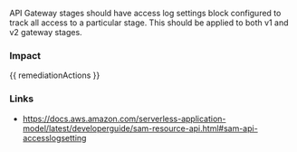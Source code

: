 
API Gateway stages should have access log settings block configured to track all access to a particular stage. This should be applied to both v1 and v2 gateway stages.


### Impact
<!-- Add Impact here -->

<!-- DO NOT CHANGE -->
{{ remediationActions }}

### Links
- https://docs.aws.amazon.com/serverless-application-model/latest/developerguide/sam-resource-api.html#sam-api-accesslogsetting


